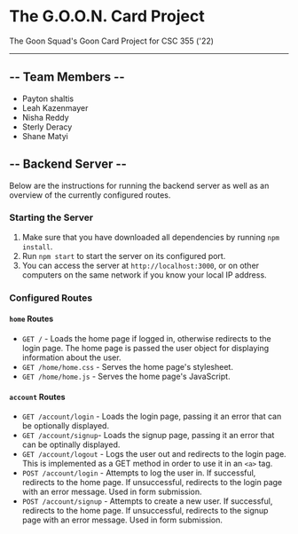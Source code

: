 # The G.O.O.N. Card Project

The Goon Squad's Goon Card Project for CSC 355 ('22)

<hr>

## -- Team Members --

- Payton shaltis
- Leah Kazenmayer
- Nisha Reddy
- Sterly Deracy
- Shane Matyi

## -- Backend Server --

Below are the instructions for running the backend server as well as an overview of the currently configured routes.

### Starting the Server

1. Make sure that you have downloaded all dependencies by running `npm install`.
2. Run `npm start` to start the server on its configured port.
3. You can access the server at `http://localhost:3000`, or on other computers on the same network if you know your local IP address.

### Configured Routes

#### `home` Routes

- `GET /` - Loads the home page if logged in, otherwise redirects to the login page. The home page is passed the user object for displaying information about the user.
- `GET /home/home.css` - Serves the home page's stylesheet.
- `GET /home/home.js` - Serves the home page's JavaScript.

#### `account` Routes

- `GET /account/login` - Loads the login page, passing it an error that can be optionally displayed.
- `GET /account/signup`- Loads the signup page, passing it an error that can be optinally displayed.
- `GET /account/logout` - Logs the user out and redirects to the login page. This is implemented as a GET method in order to use it in an `<a>` tag.
- `POST /account/login` - Attempts to log the user in. If successful, redirects to the home page. If unsuccessful, redirects to the login page with an error message. Used in form submission.
- `POST /account/signup` - Attempts to create a new user. If successful, redirects to the home page. If unsuccessful, redirects to the signup page with an error message. Used in form submission.
